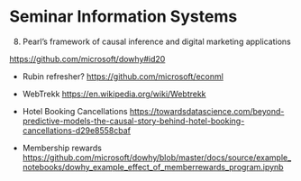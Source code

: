 # Seminar Information Systems
8. Pearl’s framework of causal inference and digital marketing applications

https://github.com/microsoft/dowhy#id20

- Rubin refresher? https://github.com/microsoft/econml
- WebTrekk https://en.wikipedia.org/wiki/Webtrekk

- Hotel Booking Cancellations https://towardsdatascience.com/beyond-predictive-models-the-causal-story-behind-hotel-booking-cancellations-d29e8558cbaf
- Membership rewards https://github.com/microsoft/dowhy/blob/master/docs/source/example_notebooks/dowhy_example_effect_of_memberrewards_program.ipynb
